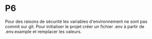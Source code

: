 # P6

Pour des raisons de sécurité les variables d'environnement ne sont pas commit sur git.
Pour initialiser le projet créer un fichier .env à partir de .env.example et remplacer les valeurs.

